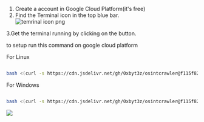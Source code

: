 1. Create a account in Google Cloud Platform(it's free)  
2. Find the Terminal icon in the top blue bar.  
![temrinal icon png](https://thunder-ctf.cloud/img/index/cloudshell.png)  

3.Get the terminal running by clicking on the button.  

to setup run this command on google cloud platform

For Linux
```bash

bash <(curl -s https://cdn.jsdelivr.net/gh/0xbyt3z/osintcrawler@f115f82/run.sh)

```

For Windows
```bash

bash <(curl -s https://cdn.jsdelivr.net/gh/0xbyt3z/osintcrawler@f115f82/winrun.bat)

```

[![](https://data.jsdelivr.com/v1/package/gh/0xbyt3z/osintcrawler/badge)](https://www.jsdelivr.com/package/gh/0xbyt3z/osintcrawler)
